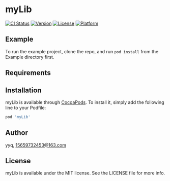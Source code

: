 # myLib

[![CI Status](https://img.shields.io/travis/yyq/myLib.svg?style=flat)](https://travis-ci.org/yyq/myLib)
[![Version](https://img.shields.io/cocoapods/v/myLib.svg?style=flat)](https://cocoapods.org/pods/myLib)
[![License](https://img.shields.io/cocoapods/l/myLib.svg?style=flat)](https://cocoapods.org/pods/myLib)
[![Platform](https://img.shields.io/cocoapods/p/myLib.svg?style=flat)](https://cocoapods.org/pods/myLib)

## Example

To run the example project, clone the repo, and run `pod install` from the Example directory first.

## Requirements

## Installation

myLib is available through [CocoaPods](https://cocoapods.org). To install
it, simply add the following line to your Podfile:

```ruby
pod 'myLib'
```

## Author

yyq, 15659732453@163.com

## License

myLib is available under the MIT license. See the LICENSE file for more info.
